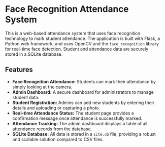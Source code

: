 # Face Recognition Attendance System

This is a web-based attendance system that uses face recognition technology to mark student attendance. The application is built with Flask, a Python web framework, and uses OpenCV and the `face_recognition` library for real-time face detection. Student and attendance data are securely stored in a SQLite database.

## Features

* **Face Recognition Attendance:** Students can mark their attendance by simply looking at the camera.
* **Admin Dashboard:** A secure dashboard for administrators to manage student data.
* **Student Registration:** Admins can add new students by entering their details and uploading or capturing a photo.
* **Real-time Attendance Status:** The student page provides a confirmation message once attendance is successfully marked.
* **Attendance Tracking:** The admin dashboard displays a table of all attendance records from the database.
* **SQLite Database:** All data is stored in a `site.db` file, providing a robust and scalable solution compared to CSV files.



